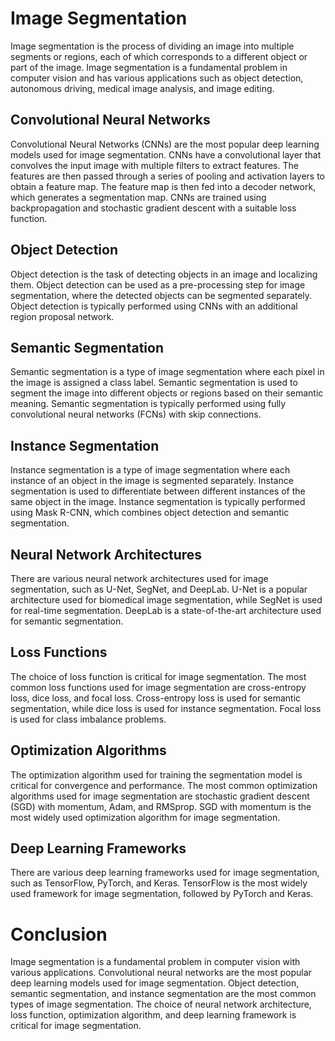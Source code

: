 # Image Segmentation

Image segmentation is the process of dividing an image into multiple segments or regions, each of which corresponds to a different object or part of the image. Image segmentation is a fundamental problem in computer vision and has various applications such as object detection, autonomous driving, medical image analysis, and image editing.

## Convolutional Neural Networks

Convolutional Neural Networks (CNNs) are the most popular deep learning models used for image segmentation. CNNs have a convolutional layer that convolves the input image with multiple filters to extract features. The features are then passed through a series of pooling and activation layers to obtain a feature map. The feature map is then fed into a decoder network, which generates a segmentation map. CNNs are trained using backpropagation and stochastic gradient descent with a suitable loss function.

## Object Detection

Object detection is the task of detecting objects in an image and localizing them. Object detection can be used as a pre-processing step for image segmentation, where the detected objects can be segmented separately. Object detection is typically performed using CNNs with an additional region proposal network.

## Semantic Segmentation

Semantic segmentation is a type of image segmentation where each pixel in the image is assigned a class label. Semantic segmentation is used to segment the image into different objects or regions based on their semantic meaning. Semantic segmentation is typically performed using fully convolutional neural networks (FCNs) with skip connections.

## Instance Segmentation

Instance segmentation is a type of image segmentation where each instance of an object in the image is segmented separately. Instance segmentation is used to differentiate between different instances of the same object in the image. Instance segmentation is typically performed using Mask R-CNN, which combines object detection and semantic segmentation.

## Neural Network Architectures

There are various neural network architectures used for image segmentation, such as U-Net, SegNet, and DeepLab. U-Net is a popular architecture used for biomedical image segmentation, while SegNet is used for real-time segmentation. DeepLab is a state-of-the-art architecture used for semantic segmentation.

## Loss Functions

The choice of loss function is critical for image segmentation. The most common loss functions used for image segmentation are cross-entropy loss, dice loss, and focal loss. Cross-entropy loss is used for semantic segmentation, while dice loss is used for instance segmentation. Focal loss is used for class imbalance problems.

## Optimization Algorithms

The optimization algorithm used for training the segmentation model is critical for convergence and performance. The most common optimization algorithms used for image segmentation are stochastic gradient descent (SGD) with momentum, Adam, and RMSprop. SGD with momentum is the most widely used optimization algorithm for image segmentation.

## Deep Learning Frameworks

There are various deep learning frameworks used for image segmentation, such as TensorFlow, PyTorch, and Keras. TensorFlow is the most widely used framework for image segmentation, followed by PyTorch and Keras.

# Conclusion

Image segmentation is a fundamental problem in computer vision with various applications. Convolutional neural networks are the most popular deep learning models used for image segmentation. Object detection, semantic segmentation, and instance segmentation are the most common types of image segmentation. The choice of neural network architecture, loss function, optimization algorithm, and deep learning framework is critical for image segmentation.
